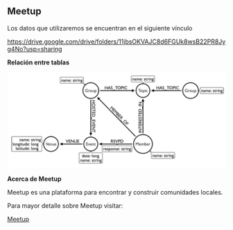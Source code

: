## Meetup


Los datos que utilizaremos se encuentran en el siguiente vínculo

https://drive.google.com/drive/folders/11jbsOKVAJC8d6FGUk8wsB22PR8Jyg4No?usp=sharing

**Relación entre tablas**

![relación tablas](https://github.com/leonardomarintellez/datos_masivos_II_2022/blob/main/imagenes/relacion_tablas_meetup.png)


**Acerca de Meetup**

Meetup es una plataforma para encontrar y construir comunidades locales.


Para mayor detalle sobre Meetup visitar:

[Meetup](https://www.meetup.com/es/)


